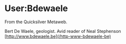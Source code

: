 
# User:Bdewaele

From the Quicksilver Metaweb.

Bert De Waele, geologist. Avid reader of Neal Stephenson
[http://www.bdewaele.be](/http-www-bdewaele-be)
